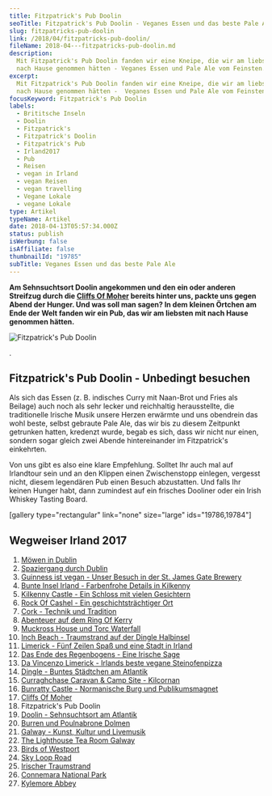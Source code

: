 ```yaml
---
title: Fitzpatrick's Pub Doolin
seoTitle: Fitzpatrick's Pub Doolin - Veganes Essen und das beste Pale Ale
slug: fitzpatricks-pub-doolin
link: /2018/04/fitzpatricks-pub-doolin/
fileName: 2018-04---fitzpatricks-pub-doolin.md
description:
  Mit Fitzpatrick's Pub Doolin fanden wir eine Kneipe, die wir am liebsten mit
  nach Hause genommen hätten - Veganes Essen und Pale Ale vom Feinsten.
excerpt:
  Mit Fitzpatrick's Pub Doolin fanden wir eine Kneipe, die wir am liebsten mit
  nach Hause genommen hätten -  Veganes Essen und Pale Ale vom Feinsten.
focusKeyword: Fitzpatrick's Pub Doolin
labels:
  - Brititsche Inseln
  - Doolin
  - Fitzpatrick's
  - Fitzpatrick's Doolin
  - Fitzpatrick's Pub
  - Irland2017
  - Pub
  - Reisen
  - vegan in Irland
  - vegan Reisen
  - vegan travelling
  - Vegane Lokale
  - vegane Lokale
type: Artikel
typeName: Artikel
date: 2018-04-13T05:57:34.000Z
status: publish
isWerbung: false
isAffiliate: false
thumbnailId: "19785"
subTitle: Veganes Essen und das beste Pale Ale
---
```


<strong>Am Sehnsuchtsort Doolin angekommen und den ein oder anderen Streifzug
durch die <a href="http://cardamonchai.com/2018/04/cliffs-of-moher/">Cliffs Of
Moher</a> bereits hinter uns, packte uns gegen Abend der Hunger. Und was soll
man sagen? In dem kleinen Örtchen am Ende der Welt fanden wir ein Pub, das wir
am liebsten mit nach Hause genommen hätten.</strong>

![Fitzpatrick's Pub Doolin](http://cardamonchai.com/wp-content/uploads/2018/02/26373194158_ab65204817_z-300x400.jpg)

.

## Fitzpatrick's Pub Doolin - Unbedingt besuchen

Als sich das Essen (z. B. indisches Curry mit Naan-Brot und Fries als Beilage)
auch noch als sehr lecker und reichhaltig herausstellte, die traditionelle
Irische Musik unsere Herzen erwärmte und uns obendrein das wohl beste, selbst
gebraute Pale Ale, das wir bis zu diesem Zeitpunkt getrunken hatten, kredenzt
wurde, begab es sich, dass wir nicht nur einen, sondern sogar gleich zwei Abende
hintereinander im Fitzpatrick's einkehrten.

Von uns gibt es also eine klare Empfehlung. Solltet Ihr auch mal auf Irlandtour
sein und an den Klippen einen Zwischenstopp einlegen, vergesst nicht, diesem
legendären Pub einen Besuch abzustatten. Und falls Ihr keinen Hunger habt, dann
zumindest auf ein frisches Dooliner oder ein Irish Whiskey Tasting Board.

[gallery type="rectangular" link="none" size="large" ids="19786,19784"]

## Wegweiser Irland 2017

<ol>
    <li><a href="http://cardamonchai.com/2017/10/moewen-in-dublin/">Möwen in Dublin</a></li>
    <li><a href="http://cardamonchai.com/2017/10/kleiner-spaziergang-durch-dublin/">Spaziergang durch Dublin</a></li>
    <li><a href="http://cardamonchai.com/2017/10/guinness-ist-vegan-brauerei-besuch/">Guinness ist vegan - Unser Besuch in der St. James Gate Brewery</a></li>
    <li><a href="http://cardamonchai.com/2017/11/kilkenny-bunte-insel-irland/">Bunte Insel Irland - Farbenfrohe Details in Kilkenny</a></li>
    <li><a href="http://cardamonchai.com/2017/11/kilkenny-castle/">Kilkenny Castle - Ein Schloss mit vielen Gesichtern</a></li>
    <li><a href="http://cardamonchai.com/2017/11/rock-of-cashel/">Rock Of Cashel - Ein geschichtsträchtiger Ort</a></li>
    <li><a href="http://cardamonchai.com/2017/12/cork/">Cork - Technik und Tradition</a></li>
    <li><a href="http://cardamonchai.com/2018/01/ring-of-kerry/">Abenteuer auf dem Ring Of Kerry</a></li>
    <li><a href="http://cardamonchai.com/2018/02/muckross-house-und-torc-waterfall-irland/">Muckross House und Torc Waterfall</a></li>
    <li><a href="http://cardamonchai.com/2018/02/lieblingsstrand-inch-beach/">Inch Beach - Traumstrand auf der Dingle Halbinsel</a></li>
    <li><a href="http://cardamonchai.com/2018/02/limerick/">Limerick - Fünf Zeilen Spaß und eine Stadt in Irland</a></li>
    <li><a href="http://cardamonchai.com/2018/02/das-ende-des-regenbogens/">Das Ende des Regenbogens - Eine Irische Sage</a></li>
    <li><a href="http://cardamonchai.com/2018/03/da-vincenzo-limerick/">Da Vincenzo Limerick - Irlands beste vegane Steinofenpizza</a></li>
    <li><a href="http://cardamonchai.com/2018/03/dingle/">Dingle - Buntes Städtchen am Atlantik</a></li>
    <li><a href="http://cardamonchai.com/2018/03/curraghchase-caravan-camp-site/">Curraghchase Caravan &amp; Camp Site - Kilcornan</a></li>
    <li><a href="http://cardamonchai.com/2018/03/bunratty-castle/">Bunratty Castle - Normanische Burg und Publikumsmagnet</a></li>
    <li><a href="http://cardamonchai.com/2018/04/cliffs-of-moher/">Cliffs Of Moher</a></li>
    <li>Fitzpatrick's Pub Doolin</li>
    <li><a href="http://cardamonchai.com/2018/04/doolin/">Doolin - Sehnsuchtsort am Atlantik</a></li>
    <li><a href="http://cardamonchai.com/2018/04/poulnabrone-dolmen-burren/">Burren und Poulnabrone Dolmen</a></li>
    <li><a href="http://cardamonchai.com/2018/04/galway/">Galway - Kunst, Kultur und Livemusik</a></li>
    <li><a href="http://cardamonchai.com/2018/05/the-lighthouse-tea-room-galway/">The Lighthouse Tea Room Galway</a></li>
    <li><a href="http://cardamonchai.com/2018/05/birds-of-westport/">Birds of Westport</a></li>
    <li><a href="http://cardamonchai.com/2018/05/sky-loop-road-clifden/">Sky Loop Road</a></li>
    <li><a href="http://cardamonchai.com/2018/05/irischer-traumstrand/">Irischer Traumstrand</a></li>
    <li><a href="http://cardamonchai.com/2018/05/connemara-national-park/">Connemara National Park</a></li>
    <li><a href="http://cardamonchai.com/2018/05/kylemore-abbey/">Kylemore Abbey</a></li>
</ol>
